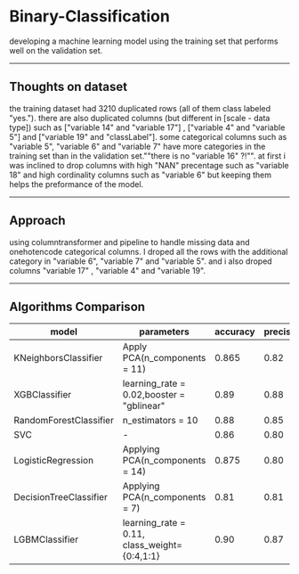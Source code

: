 # Binary-Classification
developing a machine learning model using the training set that performs well on the validation set.

----

## Thoughts on dataset

the training dataset had 3210 duplicated rows (all of them class labeled "yes."). there are also duplicated columns (but different in [scale - data type]) such as ["variable 14" and "variable 17"] , ["variable 4" and "variable 5"] and ["variable 19" and "classLabel"]. some categorical columns such as "variable 5", "variable 6" and "variable 7" have more categories in the training set than in the validation set.""there is no "variable 16" ?!"". at first i was inclined to drop columns with high "NAN" precentage such as "variable 18" and high cordinality columns such as "variable 6" but keeping them helps the preformance of the model. 

----

## Approach

using columntransformer and pipeline to handle missing data and onehotencode categorical columns. I droped all the rows with the additional category in "variable 6", "variable 7" and "variable 5". and i also droped columns "variable 17" , "variable 4" and "variable 19". 

----

## Algorithms Comparison

| model                  	| parameters                                	| accuracy 	| precision | f1_score 	|
|------------------------	|-------------------------------------------	|----------	|-------|-------------	|
| KNeighborsClassifier   	| Apply PCA(n_components = 11)              	| 0.865    	| 0.82 	| 0.85 	|
| XGBClassifier          	| learning_rate = 0.02,booster = "gblinear" 	| 0.89     	| 0.88 	| 0.88 	|
| RandomForestClassifier 	| n_estimators = 10                         	| 0.88     	| 0.85  | 0.87 	| 
| SVC                    	| -                                         	| 0.86     	| 0.80  | 0.86 	|
| LogisticRegression     	| Applying PCA(n_components = 14)           	| 0.875    	| 0.80  | 0.87	|
| DecisionTreeClassifier 	| Applying PCA(n_components = 7)            	| 0.81     	| 0.81  | 0.80 	| 
| LGBMClassifier         	| learning_rate = 0.11, class_weight={0:4,1:1}                      	| 0.90    	| 0.87  | 0.89 	| 
